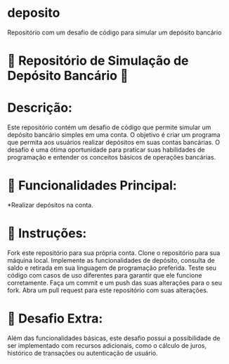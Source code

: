 # deposito
Repositório com um desafio de código para simular um depósito bancário

# 🏦 Repositório de Simulação de Depósito Bancário 🏦

# Descrição:
Este repositório contém um desafio de código que permite simular um depósito bancário simples em uma conta. O objetivo é criar um programa que permita aos usuários realizar depósitos em suas contas bancárias. O desafio é uma ótima oportunidade para praticar suas habilidades de programação e entender os conceitos básicos de operações bancárias.

# 🚀 Funcionalidades Principal:

*Realizar depósitos na conta.

# 📝 Instruções:

Fork este repositório para sua própria conta.
Clone o repositório para sua máquina local.
Implemente as funcionalidades de depósito, consulta de saldo e retirada em sua linguagem de programação preferida.
Teste seu código com casos de uso diferentes para garantir que ele funcione corretamente.
Faça um commit e um push das suas alterações para o seu fork.
Abra um pull request para este repositório com suas alterações.

# 🧩 Desafio Extra:
Além das funcionalidades básicas, este desafio possui a possibilidade de ser implementado com recursos adicionais, como o cálculo de juros, histórico de transações ou autenticação de usuário.








